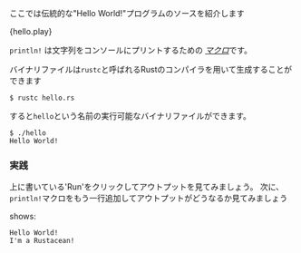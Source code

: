<!--- This is the source code of the traditional Hello World program. --->
ここでは伝統的な"Hello World!"プログラムのソースを紹介します

{hello.play}


<!--- `println!` is a [*macro*][macros] that prints text to the console --->
`println!` は文字列をコンソールにプリントするための [*マクロ*][macros]です。

<!--- A binary can be generated using the Rust compiler: `rustc`. --->
バイナリファイルは`rustc`と呼ばれるRustのコンパイラを用いて生成することができます

```
$ rustc hello.rs
```

<!--- `rustc` will produce a `hello` binary that can be executed. --->
すると`hello`という名前の実行可能なバイナリファイルができます。

```
$ ./hello
Hello World!
```

<!--- ### Activity --->
### 実践

<!--- Click 'Run' above to see the expected output. Next, add a new --->
<!--- line with a second `println!` macro so that the output --->
上に書いている'Run'をクリックしてアウトプットを見てみましょう。
次に、`println!`マクロをもう一行追加してアウトプットがどうなるか見てみましょう

shows:
```
Hello World!
I'm a Rustacean!
```

[macros]: ./macros.html
